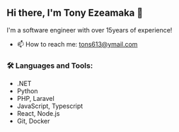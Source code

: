## Hi there, I'm Tony Ezeamaka 👋
I'm a software engineer with over 15years of experience!

- 📫 How to reach me: tons613@ymail.com
<!--
**tons613/tons613** is a ✨ _special_ ✨ repository because its `README.md` (this file) appears on your GitHub profile.

Here are some ideas to get you started:

- 🔭 I’m currently working on ...
- 🌱 I’m currently learning ...
- 👯 I’m looking to collaborate on ...
- 🤔 I’m looking for help with ...
- 💬 Ask me about ...

- ⚡ Fun fact: ...
-->

### 🛠️ Languages and Tools:
- .NET
- Python
- PHP, Laravel
- JavaScript, Typescript
- React, Node.js
- Git, Docker

